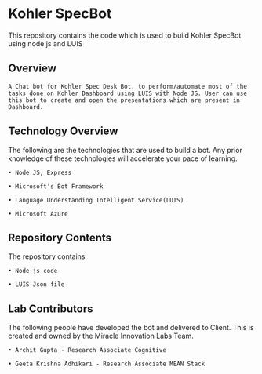 # Kohler SpecBot

This repository contains the code which is used to build Kohler SpecBot using node js and LUIS

## Overview
```
A Chat bot for Kohler Spec Desk Bot, to perform/automate most of the tasks done on Kohler Dashboard using LUIS with Node JS. User can use this bot to create and open the presentations which are present in Dashboard.
```


## Technology Overview

The following are the technologies that are used to build a bot. Any prior knowledge of these technologies will accelerate your pace of learning.
```
• Node JS, Express

• Microsoft's Bot Framework

• Language Understanding Intelligent Service(LUIS)

• Microsoft Azure
```

## Repository Contents

The repository contains 
```
• Node js code

• LUIS Json file
```


## Lab Contributors

The following people have developed the bot and delivered to Client. This is created and owned by the Miracle Innovation Labs Team.
```
• Archit Gupta - Research Associate Cognitive

• Geeta Krishna Adhikari - Research Associate MEAN Stack
```

